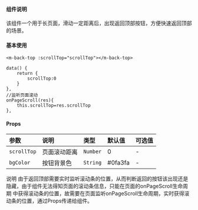 #### 组件说明

该组件一个用于长页面，滑动一定距离后，出现返回顶部按钮，方便快速返回顶部的场景。


#### 基本使用

```
<m-back-top :scrollTop="scrollTop"></m-back-top>

data() {
	return {
		scrollTop:0
	}
},
//监听页面滚动
onPageScroll(res){
	this.scrollTop=res.scrollTop
},

```

#### Props

| 参数 | 说明 | 类型 | 默认值 | 可选值 |
|:----|:----|:----|:----|:----|
|`scrollTop`|页面滚动距离|`Number`|0|-|
|`bgColor`|按钮背景色|`String`|#0fa3fa|-|

说明
由于返回顶部需要实时监听滚动条的位置，从而判断返回的按钮该出现还是隐藏，由于组件无法得知页面的滚动条信息，只能在页面的onPageScroll生命周期 中获得滚动条的位置，故需要在页面监听onPageScroll生命周期，实时获得滚动条的位置，通过Props传递给组件。

